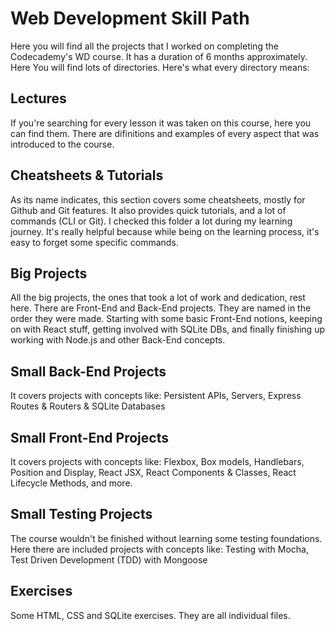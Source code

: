 # Web Development Skill Path
Here you will find all the projects that I worked on completing the Codecademy's WD course. It has a duration of 6 months approximately. Here You will find lots of directories. Here's what every directory means:

## Lectures
If you're searching for every lesson it was taken on this course, here you can find them. There are difinitions and examples of every aspect that was introduced to the course.

## Cheatsheets & Tutorials
As its name indicates, this section covers some cheatsheets, mostly for Github and Git features. It also provides quick tutorials, and a lot of commands (CLI or Git). I checked this folder a lot during my learning journey. It's really helpful because while being on the learning process, it's easy to forget some specific commands.

## Big Projects
All the big projects, the ones that took a lot of work and dedication, rest here. There are Front-End and Back-End projects. They are named in the order they were made. Starting with some basic Front-End notions, keeping on with React stuff, getting involved with SQLite DBs, and finally finishing up working with Node.js and other Back-End concepts.

## Small Back-End Projects
It covers projects with concepts like: Persistent APIs, Servers, Express Routes & Routers & SQLite Databases

## Small Front-End Projects
It covers projects with concepts like: Flexbox, Box models, Handlebars, Position and Display, React JSX, React Components & Classes, React Lifecycle Methods, and more.

## Small Testing Projects
The course wouldn't be finished without learning some testing foundations.
Here there are included projects with concepts like: Testing with Mocha, Test Driven Development (TDD) with Mongoose

## Exercises
Some HTML, CSS and SQLite exercises. They are all individual files.